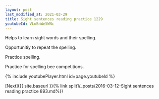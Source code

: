 ```yaml
---
layout: post
last_modified_at: 2021-03-29
title: Sight sentences reading practice 1229
youtubeId: VLoBnWe5WNc
---
```

 
 
Helps to learn sight words and their spelling.

Opportunitiy to repeat the spelling. 

Practice spelling. 
 
Practice for spelling bee competitions. 
 
{% include youtubePlayer.html id=page.youtubeId %}
 
 

[Next]({{ site.baseurl }}{% link  split1/_posts/2016-03-12-Sight sentences reading practice 893.md%})
 
